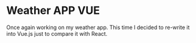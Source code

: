 # Weather APP VUE

Once again working on my weather app. This time I decided to re-write it into Vue.js just to compare it with React.